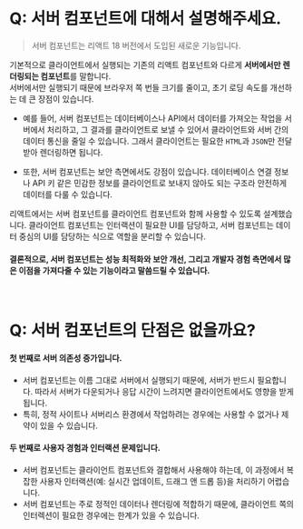 # Q: 서버 컴포넌트에 대해서 설명해주세요.
> 서버 컴포넌트는 리액트 18 버전에서 도입된 새로운 기능입니다.

기본적으로 클라이언트에서 실행되는 기존의 리액트 컴포넌트와 다르게 **서버에서만 렌더링되는 컴포넌트**를 말합니다.   
서버에서만 실행되기 때문에 브라우저 쪽 번들 크기를 줄이고, 초기 로딩 속도를 개선하는 데 큰 장점이 있습니다.

- 예를 들어, 서버 컴포넌트는 데이터베이스나 API에서 데이터를 가져오는 작업을 서버에서 처리하고, 그 결과를 클라이언트로 보낼 수 있어서 클라이언트와 서버 간의 데이터 통신을 줄일 수 있습니다. 그래서 클라이언트는 필요한 `HTML`과 `JSON`만 전달받아 렌더링하면 됩니다.

- 또한, 서버 컴포넌트는 보안 측면에서도 강점이 있습니다. 데이터베이스 연결 정보나 API 키 같은 민감한 정보를 클라이언트로 보내지 않아도 되는 구조라 안전하게 데이터를 다룰 수 있습니다.

리액트에서는 서버 컴포넌트를 클라이언트 컴포넌트와 함께 사용할 수 있도록 설계했습니다. 클라이언트 컴포넌트는 인터랙션이 필요한 UI를 담당하고, 서버 컴포넌트는 데이터 중심의 UI를 담당하는 식으로 역할을 분리할 수 있습니다.

#### 결론적으로, 서버 컴포넌트는 성능 최적화와 보안 개선, 그리고 개발자 경험 측면에서 많은 이점을 가져다줄 수 있는 기능이라고 말씀드릴 수 있습니다.

<br />

# Q: 서버 컴포넌트의 단점은 없을까요?

#### 첫 번째로 서버 의존성 증가입니다. 
   - 서버 컴포넌트는 이름 그대로 서버에서 실행되기 때문에, 서버가 반드시 필요합니다. 따라서 서버가 다운되거나 응답 시간이 느려지면 클라이언트에서도 영향을 받게 됩니다.
   - 특히, 정적 사이트나 서버리스 환경에서 작업하려는 경우에는 사용할 수 없거나 제약이 있을 수 있습니다.

#### 두 번째로 사용자 경험과 인터랙션 문제입니다. 
   - 서버 컴포넌트는 클라이언트 컴포넌트와 결합해서 사용해야 하는데, 이 과정에서 복잡한 사용자 인터랙션(예: 실시간 업데이트, 드래그 앤 드롭 등)을 처리하기 어렵습니다.
   - 서버 컴포넌트는 주로 정적인 데이터나 렌더링에 적합하기 때문에, 클라이언트 쪽의 인터렉션이 필요한 경우에는 한계가 있을 수 있습니다.

